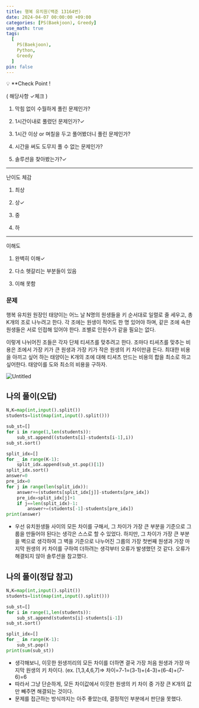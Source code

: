 ```yaml
---
title: 행복 유치원(백준 13164번)
date: 2024-04-07 00:00:00 +09:00
categories: [PS(Baekjoon), Greedy]
use_math: true
tags:
  [
    PS(Baekjoon),
    Python,
    Greedy
  ]
pin: false
---
```


💡 **Check Point !

( 해당사항 ✓체크 )

1. 막힘 없이 수월하게 풀린 문제인가?

2. 1시간이내로 풀렸던 문제인가?✓

3. 1시간 이상 or 며칠을 두고 풀어봤더니 풀린 문제인가?

4. 시간을 써도 도무지 풀 수 없는 문제인가?

5. 솔루션을 찾아봤는가?✓

---

난이도 체감

1. 최상

2. 상✓

3. 중

4. 하

---

이해도

1. 완벽히 이해✓

2. 다소 헷갈리는 부분들이 있음

3. 이해 못함

### 문제

행복 유치원 원장인 태양이는 어느 날 N명의 원생들을 키 순서대로 일렬로 줄 세우고, 총 K개의 조로 나누려고 한다. 각 조에는 원생이 적어도 한 명 있어야 하며, 같은 조에 속한 원생들은 서로 인접해 있어야 한다. 조별로 인원수가 같을 필요는 없다.

이렇게 나뉘어진 조들은 각자 단체 티셔츠를 맞추려고 한다. 조마다 티셔츠를 맞추는 비용은 조에서 가장 키가 큰 원생과 가장 키가 작은 원생의 키 차이만큼 든다. 최대한 비용을 아끼고 싶어 하는 태양이는 K개의 조에 대해 티셔츠 만드는 비용의 합을 최소로 하고 싶어한다. 태양이를 도와 최소의 비용을 구하자.

![Untitled](https://github.com/gihuni99/gihuni99.github.io/assets/90080065/fbae1243-2dc6-43b2-9d46-ac9cb7880f80)

## 나의 풀이(오답)

```python
N,K=map(int,input().split())
students=list(map(int,input().split()))

sub_st=[]
for i in range(1,len(students)):
    sub_st.append((students[i]-students[i-1],i))
sub_st.sort()

split_idx=[]
for _ in range(K-1):
    split_idx.append(sub_st.pop()[1])
split_idx.sort()
answer=0
pre_idx=0
for j in range(len(split_idx)):
    answer+=(students[split_idx[j]]-students[pre_idx])
    pre_idx=split_idx[j]+1
    if j==len(split_idx)-1:
        answer+=(students[-1]-students[pre_idx])
print(answer)
```

- 우선 유치원생들 사이의 모든 차이를 구해서, 그 차이가 가장 큰 부분을 기준으로 그룹을 만들어야 된다는 생각은 스스로 할 수 있었다. 하지만, 그 차이가 가장 큰 부분을 벽으로 생각하여 그 벽을 기준으로 나누어진 그룹의 가장 첫번째 원생과 가장 마지막 원생의 키 차이를 구하여 더하려는 생각부터 오류가 발생했던 것 같다. 오류가 해결되지 않아 솔루션을 참고했다.

## 나의 풀이(정답 참고)

```python
N,K=map(int,input().split())
students=list(map(int,input().split()))

sub_st=[]
for i in range(1,len(students)):
    sub_st.append(students[i]-students[i-1])
sub_st.sort()

split_idx=[]
for _ in range(K-1):
    sub_st.pop()
print(sum(sub_st))
```

- 생각해보니, 이웃한 원생끼리의 모든 차이를 더하면 결국 가장 처음 원생과 가장 마지막 원생의 키 차이다. (ex. [1,3,4,6,7]⇒ 차이=7-1=(3-1)+(4-3)+(6-4)+(7-6)=6
- 따라서 그냥 단순하게, 모든 차이값에서 이웃한 원생의 키 차이 중 가장 큰 K개의 값만 빼주면 해결되는 것이다.
- 문제를 접근하는 방식까지는 아주 좋았는데, 결정적인 부분에서 판단을 못했다.